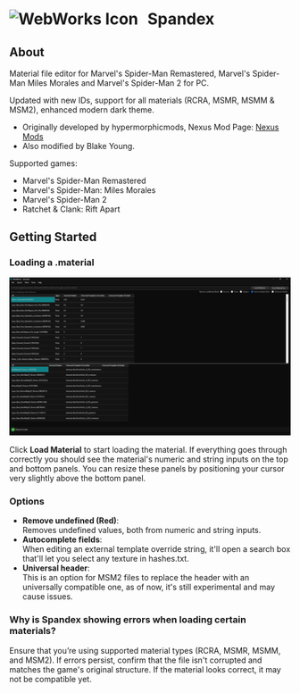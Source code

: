 # <img src="../../Spandex/Spandex_Icon.ico" alt="WebWorks Icon" width="25" height="25" style="margin-right: 10px;"> Spandex
## About
Material file editor for Marvel's Spider-Man Remastered, Marvel's Spider-Man Miles Morales and Marvel's Spider-Man 2 for PC.

Updated with new IDs, support for all materials (RCRA, MSMR, MSMM & MSM2), enhanced modern dark theme.

- Originally developed by hypermorphicmods, Nexus Mod Page: [Nexus Mods](https://www.nexusmods.com/marvelsspidermanremastered/mods/4395?tab=files)
- Also modified by Blake Young.

Supported games:
- Marvel's Spider-Man Remastered
- Marvel's Spider-Man: Miles Morales
- Marvel's Spider-Man 2
- Ratchet & Clank: Rift Apart

## Getting Started
### Loading a .material
![Spandex Window](../Screenshots/Spandex_screenshot.png)

Click **Load Material** to start loading the material. If everything goes through correctly you should see the material's numeric and string inputs on the top and bottom panels.
You can resize these panels by positioning your cursor very slightly above the bottom panel.

### Options
- **Remove undefined (Red)**:  
  Removes undefined values, both from numeric and string inputs.
- **Autocomplete fields**:  
  When editing an external template override string, it'll open a search box that'll let you select any texture in hashes.txt.
- **Universal header**:  
  This is an option for MSM2 files to replace the header with an universally compatible one, as of now, it's still experimental and may cause issues.

### Why is Spandex showing errors when loading certain materials?
Ensure that you’re using supported material types (RCRA, MSMR, MSMM, and MSM2). If errors persist, confirm that the file isn't corrupted and matches the game's original structure. If the material looks correct, it may not be compatible yet.